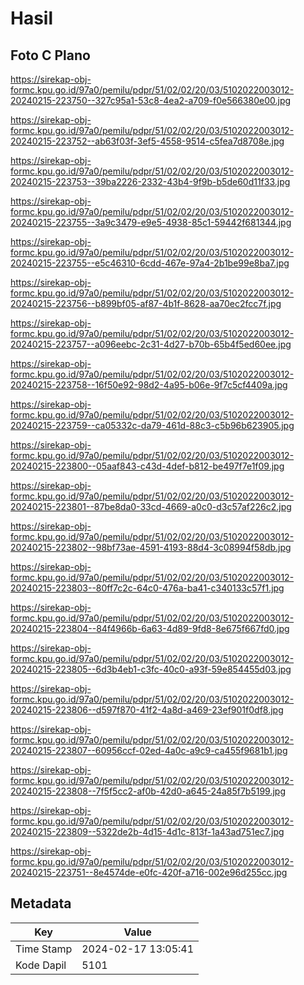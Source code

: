 # Hasil

## Foto C Plano

https://sirekap-obj-formc.kpu.go.id/97a0/pemilu/pdpr/51/02/02/20/03/5102022003012-20240215-223750--327c95a1-53c8-4ea2-a709-f0e566380e00.jpg

https://sirekap-obj-formc.kpu.go.id/97a0/pemilu/pdpr/51/02/02/20/03/5102022003012-20240215-223752--ab63f03f-3ef5-4558-9514-c5fea7d8708e.jpg

https://sirekap-obj-formc.kpu.go.id/97a0/pemilu/pdpr/51/02/02/20/03/5102022003012-20240215-223753--39ba2226-2332-43b4-9f9b-b5de60d11f33.jpg

https://sirekap-obj-formc.kpu.go.id/97a0/pemilu/pdpr/51/02/02/20/03/5102022003012-20240215-223755--3a9c3479-e9e5-4938-85c1-59442f681344.jpg

https://sirekap-obj-formc.kpu.go.id/97a0/pemilu/pdpr/51/02/02/20/03/5102022003012-20240215-223755--e5c46310-6cdd-467e-97a4-2b1be99e8ba7.jpg

https://sirekap-obj-formc.kpu.go.id/97a0/pemilu/pdpr/51/02/02/20/03/5102022003012-20240215-223756--b899bf05-af87-4b1f-8628-aa70ec2fcc7f.jpg

https://sirekap-obj-formc.kpu.go.id/97a0/pemilu/pdpr/51/02/02/20/03/5102022003012-20240215-223757--a096eebc-2c31-4d27-b70b-65b4f5ed60ee.jpg

https://sirekap-obj-formc.kpu.go.id/97a0/pemilu/pdpr/51/02/02/20/03/5102022003012-20240215-223758--16f50e92-98d2-4a95-b06e-9f7c5cf4409a.jpg

https://sirekap-obj-formc.kpu.go.id/97a0/pemilu/pdpr/51/02/02/20/03/5102022003012-20240215-223759--ca05332c-da79-461d-88c3-c5b96b623905.jpg

https://sirekap-obj-formc.kpu.go.id/97a0/pemilu/pdpr/51/02/02/20/03/5102022003012-20240215-223800--05aaf843-c43d-4def-b812-be497f7e1f09.jpg

https://sirekap-obj-formc.kpu.go.id/97a0/pemilu/pdpr/51/02/02/20/03/5102022003012-20240215-223801--87be8da0-33cd-4669-a0c0-d3c57af226c2.jpg

https://sirekap-obj-formc.kpu.go.id/97a0/pemilu/pdpr/51/02/02/20/03/5102022003012-20240215-223802--98bf73ae-4591-4193-88d4-3c08994f58db.jpg

https://sirekap-obj-formc.kpu.go.id/97a0/pemilu/pdpr/51/02/02/20/03/5102022003012-20240215-223803--80ff7c2c-64c0-476a-ba41-c340133c57f1.jpg

https://sirekap-obj-formc.kpu.go.id/97a0/pemilu/pdpr/51/02/02/20/03/5102022003012-20240215-223804--84f4966b-6a63-4d89-9fd8-8e675f667fd0.jpg

https://sirekap-obj-formc.kpu.go.id/97a0/pemilu/pdpr/51/02/02/20/03/5102022003012-20240215-223805--6d3b4eb1-c3fc-40c0-a93f-59e854455d03.jpg

https://sirekap-obj-formc.kpu.go.id/97a0/pemilu/pdpr/51/02/02/20/03/5102022003012-20240215-223806--d597f870-41f2-4a8d-a469-23ef901f0df8.jpg

https://sirekap-obj-formc.kpu.go.id/97a0/pemilu/pdpr/51/02/02/20/03/5102022003012-20240215-223807--60956ccf-02ed-4a0c-a9c9-ca455f9681b1.jpg

https://sirekap-obj-formc.kpu.go.id/97a0/pemilu/pdpr/51/02/02/20/03/5102022003012-20240215-223808--7f5f5cc2-af0b-42d0-a645-24a85f7b5199.jpg

https://sirekap-obj-formc.kpu.go.id/97a0/pemilu/pdpr/51/02/02/20/03/5102022003012-20240215-223809--5322de2b-4d15-4d1c-813f-1a43ad751ec7.jpg

https://sirekap-obj-formc.kpu.go.id/97a0/pemilu/pdpr/51/02/02/20/03/5102022003012-20240215-223751--8e4574de-e0fc-420f-a716-002e96d255cc.jpg


## Metadata

| Key        | Value               |
| ---------- | ------------------- |
| Time Stamp | 2024-02-17 13:05:41 |
| Kode Dapil | 5101                |



